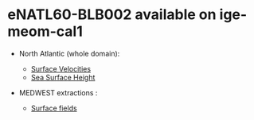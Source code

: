 # eNATL60-BLB002 available on ige-meom-cal1


  - North Atlantic (whole domain):
    - [Surface Velocities](../items/eNATL60-BLB002-SSU-SSV.md)
    - [Sea Surface Height](../items/eNATL60-BLB002-SSH.md)     
    
  - MEDWEST extractions :
    - [Surface fields](../items/MEDWEST60-BLB002-1h-SSH-SST-SSS-SSU-SSV.md) 

